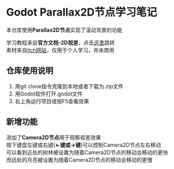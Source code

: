 # Godot Parallax2D节点学习笔记
本仓库使用**Parallax2D节点**实现了滚动背景的功能

学习教程来自**官方文档-2D视差**，点击[这里](https://docs.godotengine.org/zh-cn/4.x/tutorials/2d/2d_parallax.html#)跳转  
素材来自[itch网站](https://ansimuz.itch.io/mountain-dusk-parallax-background)，仅用于个人学习，并未商用

## 仓库使用说明  
1. 用git clone指令克隆到本地或者下载为.zip文件
2. 用Godot软件打开.godot文件
3. 右上角运行项目或按F5查看效果

## 新增功能
添加了**Camera2D节点**用于观察视差效果  
按下键盘左键或右键(**←键或→键**)可以控制Camera2D节点左右移动  
可以看到近处的树林被设置为随着Camera2D节点的移动会移动的更快  
而远处的月亮被设置为随着Camera2D节点的移动会移动的更慢  
